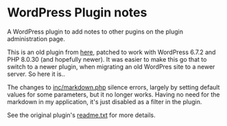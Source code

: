 # WordPress Plugin notes
A WordPress plugin to add notes to other pugins on the plugin administration
page.

This is an old plugin from [here](https://wordpress.org/plugins/plugin-notes/),
patched to work with WordPress 6.7.2 and PHP 8.0.30 (and hopefully newer). It
was easier to make this go that to switch to a newer plugin, when migrating an
old WordPres site to a newer server. So here it is..

The changes to [inc/markdown.php](inc/markdown.php) silence errors, largely by
setting default values for some parameters, but it no longer works. Having no
need for the markdown in my application, it's just disabled as a filter in the
plugin.

See the original plugin's [readme.txt](readme.txt) for more details.
